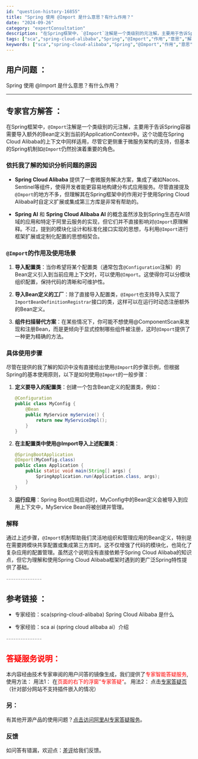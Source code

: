 ```yaml
---
id: "question-history-16855"
title: "Spring 使用 @Import 是什么意思？有什么作用？"
date: "2024-09-26"
category: "expertConsultation"
description: "在Spring框架中，`@Import`注解是一个类级别的元注解，主要用于告诉Spring容器需要导入额外的Bean定义到当前的ApplicationContext中。这个功能在Spring Cloud Alibaba的上下文中同样适用，尽管它更侧重于微服务架构的支持，但基本的Spring机制如`@"
tags: ["sca","spring-cloud-alibaba","Spring","@Import","作用","意思","解释"]
keywords: ["sca","spring-cloud-alibaba","Spring","@Import","作用","意思","解释"]
---
```


## 用户问题 ： 
 Spring 使用 @Import 是什么意思？有什么作用？  

---------------
## 专家官方解答 ：

在Spring框架中，`@Import`注解是一个类级别的元注解，主要用于告诉Spring容器需要导入额外的Bean定义到当前的ApplicationContext中。这个功能在Spring Cloud Alibaba的上下文中同样适用，尽管它更侧重于微服务架构的支持，但基本的Spring机制如`@Import`仍然扮演着重要的角色。

### 依托我了解的知识分析问题的原因

- **Spring Cloud Alibaba** 提供了一套微服务解决方案，集成了诸如Nacos、Sentinel等组件，使得开发者能更容易地构建分布式应用服务。尽管直接提及`@Import`的地方不多，但理解其在Spring框架中的作用对于使用Spring Cloud Alibaba时自定义扩展或集成第三方库是非常有帮助的。

- **Spring AI** 和 **Spring Cloud Alibaba AI** 的概念虽然涉及到Spring生态在AI领域的应用和特定于阿里云服务的实现，但它们并不直接影响对`@Import`原理解释。不过，提到的模块化设计和标准化接口实现的思想，与利用`@Import`进行框架扩展或定制化配置的思想相契合。

### `@Import`的作用及使用场景

1. **导入配置类**：当你希望将某个配置类（通常包含`@Configuration`注解）的Bean定义引入到当前应用上下文时，可以使用`@Import`。这使得你可以分模块组织配置，保持代码的清晰和可维护性。

2. **导入Bean定义的工厂**：除了直接导入配置类，`@Import`也支持导入实现了`ImportBeanDefinitionRegistrar`接口的类，这样可以在运行时动态注册额外的Bean定义。

3. **组件扫描替代方案**：在某些情况下，你可能不想使用@ComponentScan来发现和注册Bean，而是更倾向于显式控制哪些组件被注册，这时`@Import`提供了一种更为精确的方法。

### 具体使用步骤

尽管在提供的我了解的知识中没有直接给出使用`@Import`的步骤示例，但根据Spring的基本使用原则，以下是如何使用`@Import`的一般步骤：

1. **定义要导入的配置类**：创建一个包含Bean定义的配置类，例如：
   ```java
   @Configuration
   public class MyConfig {
       @Bean
       public MyService myService() {
           return new MyServiceImpl();
       }
   }
   ```

2. **在主配置类中使用@Import导入上述配置类**：
   ```java
   @SpringBootApplication
   @Import(MyConfig.class)
   public class Application {
       public static void main(String[] args) {
           SpringApplication.run(Application.class, args);
       }
   }
   ```
   
3. **运行应用**：Spring Boot应用启动时，MyConfig中的Bean定义会被导入到应用上下文中，MyService Bean将被创建并管理。

### 解释

通过上述步骤，`@Import`机制帮助我们灵活地组织和管理应用的Bean定义，特别是在需要跨模块共享配置或集成第三方库时。这不仅增强了代码的模块化，也简化了复杂应用的配置管理。虽然这个说明没有直接依赖于Spring Cloud Alibaba的知识点，但它为理解和使用Spring Cloud Alibaba框架时遇到的更广泛Spring特性提供了基础。


<font color="#949494">---------------</font> 


## 参考链接 ：

* 专家经验：sca(spring-cloud-alibaba) Spring Cloud Alibaba 是什么 
 
 * 专家经验：sca ai (spring cloud alibaba ai）介绍 


 <font color="#949494">---------------</font> 
 


## <font color="#FF0000">答疑服务说明：</font> 

本内容经由技术专家审阅的用户问答的镜像生成，我们提供了<font color="#FF0000">专家智能答疑服务</font>,使用方法：
用法1： 在<font color="#FF0000">页面的右下的浮窗”专家答疑“</font>。
用法2： 点击[专家答疑页](https://answer.opensource.alibaba.com/docs/intro)（针对部分网站不支持插件嵌入的情况）
### 另：


有其他开源产品的使用问题？[点击访问阿里AI专家答疑服务](https://answer.opensource.alibaba.com/docs/intro)。
### 反馈
如问答有错漏，欢迎点：[差评](https://ai.nacos.io/user/feedbackByEnhancerGradePOJOID?enhancerGradePOJOId=16880)给我们反馈。
